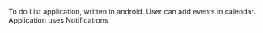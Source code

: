To do List application, written in android. 
User can add events in calendar. Application uses Notifications

